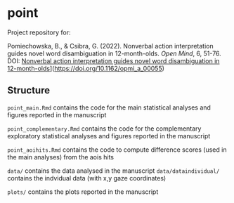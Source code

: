 # point

Project repository for:

Pomiechowska, B., & Csibra, G. (2022). Nonverbal action interpretation guides novel word disambiguation in 12-month-olds. *Open Mind*, 6, 51-76. DOI: [Nonverbal action interpretation guides novel word disambiguation in 12-month-olds](https://doi.org/10.1162/opmi_a_00055)](https://doi.org/10.1162/opmi_a_00055)

## Structure

<code>point_main.Rmd</code> contains the code for the main statistical analyses and figures reported in the manuscript

<code>point_complementary.Rmd</code> contains the code for the complementary exploratory statistical analyses and figures reported in the manuscript

<code>point_aoihits.Rmd</code> contains the code to compute difference scores (used in the main analyses) from the aois hits

<code>data/</code> contains the data analysed in the manuscript
<code>data/dataindividual/</code> contains the indvidual data (with x,y gaze coordinates)

<code>plots/</code> contains the plots reported in the manuscript
